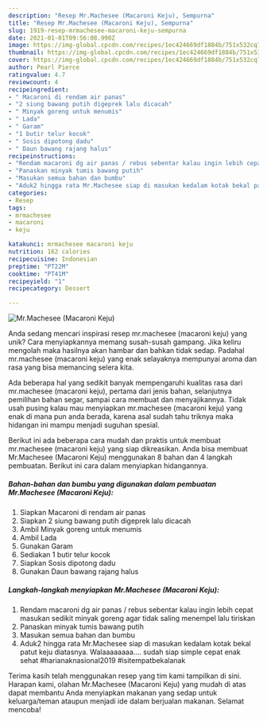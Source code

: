 ```yaml
---
description: "Resep Mr.Machesee (Macaroni Keju), Sempurna"
title: "Resep Mr.Machesee (Macaroni Keju), Sempurna"
slug: 1919-resep-mrmachesee-macaroni-keju-sempurna
date: 2021-01-01T09:56:08.990Z
image: https://img-global.cpcdn.com/recipes/1ec424669df1884b/751x532cq70/mrmachesee-macaroni-keju-foto-resep-utama.jpg
thumbnail: https://img-global.cpcdn.com/recipes/1ec424669df1884b/751x532cq70/mrmachesee-macaroni-keju-foto-resep-utama.jpg
cover: https://img-global.cpcdn.com/recipes/1ec424669df1884b/751x532cq70/mrmachesee-macaroni-keju-foto-resep-utama.jpg
author: Pearl Pierce
ratingvalue: 4.7
reviewcount: 4
recipeingredient:
- " Macaroni di rendam air panas"
- "2 siung bawang putih digeprek lalu dicacah"
- " Minyak goreng untuk menumis"
- " Lada"
- " Garam"
- "1 butir telur kocok"
- " Sosis dipotong dadu"
- " Daun bawang rajang halus"
recipeinstructions:
- "Rendam macaroni dg air panas / rebus sebentar kalau ingin lebih cepat masukan sedikit minyak goreng agar tidak saling menempel lalu tiriskan"
- "Panaskan minyak tumis bawang putih"
- "Masukan semua bahan dan bumbu"
- "Aduk2 hingga rata Mr.Machesee siap di masukan kedalam kotak bekal patut keju diatasnya. Walaaaaaaaa.... sudah siap simple cepat enak sehat #harianaknasional2019 #isitempatbekalanak"
categories:
- Resep
tags:
- mrmachesee
- macaroni
- keju

katakunci: mrmachesee macaroni keju 
nutrition: 162 calories
recipecuisine: Indonesian
preptime: "PT22M"
cooktime: "PT41M"
recipeyield: "1"
recipecategory: Dessert

---
```



![Mr.Machesee (Macaroni Keju)](https://img-global.cpcdn.com/recipes/1ec424669df1884b/751x532cq70/mrmachesee-macaroni-keju-foto-resep-utama.jpg)

Anda sedang mencari inspirasi resep mr.machesee (macaroni keju) yang unik? Cara menyiapkannya memang susah-susah gampang. Jika keliru mengolah maka hasilnya akan hambar dan bahkan tidak sedap. Padahal mr.machesee (macaroni keju) yang enak selayaknya mempunyai aroma dan rasa yang bisa memancing selera kita.

Ada beberapa hal yang sedikit banyak mempengaruhi kualitas rasa dari mr.machesee (macaroni keju), pertama dari jenis bahan, selanjutnya pemilihan bahan segar, sampai cara membuat dan menyajikannya. Tidak usah pusing kalau mau menyiapkan mr.machesee (macaroni keju) yang enak di mana pun anda berada, karena asal sudah tahu triknya maka hidangan ini mampu menjadi suguhan spesial.




Berikut ini ada beberapa cara mudah dan praktis untuk membuat mr.machesee (macaroni keju) yang siap dikreasikan. Anda bisa membuat Mr.Machesee (Macaroni Keju) menggunakan 8 bahan dan 4 langkah pembuatan. Berikut ini cara dalam menyiapkan hidangannya.

<!--inarticleads1-->

##### Bahan-bahan dan bumbu yang digunakan dalam pembuatan Mr.Machesee (Macaroni Keju):

1. Siapkan  Macaroni di rendam air panas
1. Siapkan 2 siung bawang putih digeprek lalu dicacah
1. Ambil  Minyak goreng untuk menumis
1. Ambil  Lada
1. Gunakan  Garam
1. Sediakan 1 butir telur kocok
1. Siapkan  Sosis dipotong dadu
1. Gunakan  Daun bawang rajang halus




<!--inarticleads2-->

##### Langkah-langkah menyiapkan Mr.Machesee (Macaroni Keju):

1. Rendam macaroni dg air panas / rebus sebentar kalau ingin lebih cepat masukan sedikit minyak goreng agar tidak saling menempel lalu tiriskan
1. Panaskan minyak tumis bawang putih
1. Masukan semua bahan dan bumbu
1. Aduk2 hingga rata Mr.Machesee siap di masukan kedalam kotak bekal patut keju diatasnya. Walaaaaaaaa.... sudah siap simple cepat enak sehat #harianaknasional2019 #isitempatbekalanak




Terima kasih telah menggunakan resep yang tim kami tampilkan di sini. Harapan kami, olahan Mr.Machesee (Macaroni Keju) yang mudah di atas dapat membantu Anda menyiapkan makanan yang sedap untuk keluarga/teman ataupun menjadi ide dalam berjualan makanan. Selamat mencoba!
